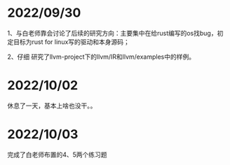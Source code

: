 # 2022/09/30

1、与白老师靠会讨论了后续的研究方向：主要集中在给rust编写的os找bug，初定目标为rust for linux写的驱动和本身源码；

2、仔细 研究了llvm-project下的llvm/IR和llvm/examples中的样例。



# 2022/10/02

休息了一天，基本上啥也没干。。



# 2022/10/03

完成了白老师布置的4、5两个练习题